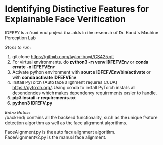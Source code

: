 # Identifying Distinctive Features for Explainable Face Verification
IDFEFV is a front end project that aids in the research of Dr. Hand's Machine Perception Lab.

*Steps to run*:
1. git clone https://github.com/taylor-boyd/CS425.git
2. For virtual environments, do **python3 -m venv IDFEFVEnv** or **conda create -n IDFEFVEnv**
3. Activate python environment with **source IDFEFVEnv/bin/activate** or with **conda activate IDFEFVEnv**
4. Install PyTorch (Auto face alignment requires CUDA) https://pytorch.org/. Using conda to install PyTorch installs all dependencies which makes dependency requirements easier to handle.
5. **pip3 install -r requirements.txt**
6. **python3 IDFEFV.py**

*Extra Notes*: <br />
/backend/ contains all the backend functionality, such as the unique feature detection algorithm as well as the face alignment algorithms. 

FaceAlignment.py is the auto face alignment algorithm. <br />
FaceAlignmentv2.py is the manual face alignment.
